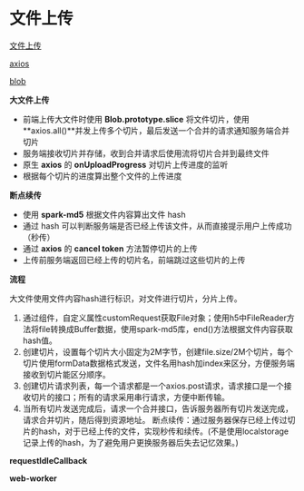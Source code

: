 # 文件上传

[文件上传](https://juejin.cn/post/6844904046436843527#heading-6)

[axios](http://www.axios-js.com/zh-cn/docs/#%E5%8F%96%E6%B6%88)

[blob](https://developer.mozilla.org/zh-CN/docs/Web/API/Blob)

**大文件上传**

- 前端上传大文件时使用 **Blob.prototype.slice** 将文件切片，使用**axios.all()**并发上传多个切片，最后发送一个合并的请求通知服务端合并切片
- 服务端接收切片并存储，收到合并请求后使用流将切片合并到最终文件
- 原生 **axios** 的  **onUploadProgress** 对切片上传进度的监听
- 根据每个切片的进度算出整个文件的上传进度

**断点续传**

- 使用 **spark-md5** 根据文件内容算出文件 hash
- 通过 hash 可以判断服务端是否已经上传该文件，从而直接提示用户上传成功（秒传）
- 通过 **axios** 的 **cancel token** 方法暂停切片的上传
- 上传前服务端返回已经上传的切片名，前端跳过这些切片的上传



**流程**

大文件使用文件内容hash进行标识，对文件进行切片，分片上传。

1. 通过组件，自定义属性customRequest获取File对象；使用h5中FileReader方法将file转换成Buffer数据，使用spark-md5库，end()方法根据文件内容获取hash值。
2. 创建切片，设置每个切片大小固定为2M字节，创建file.size/2M个切片，每个切片使用formData数据格式发送，文件名用hash加index来区分，方便服务端接收到切片能区分顺序。
3. 创建切片请求列表，每一个请求都是一个axios.post请求，请求接口是一个接收切片的接口；所有的请求采用串行请求，方便中断传输。
4. 当所有切片发送完成后，请求一个合并接口，告诉服务器所有切片发送完成，请求合并切片，随后得到资源地址。
   断点续传：通过服务器保存已经上传过切片的hash，对于已经上传的文件，实现秒传和续传。(不是使用localstorage记录上传的hash，为了避免用户更换服务器后失去记忆效果。)



**requestIdleCallback** 

**web-worker**